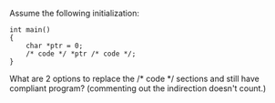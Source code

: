 Assume the following initialization:
```
int main()
{
    char *ptr = 0;
    /* code */ *ptr /* code */;
}
```
What are 2 options to replace the /* code */ sections and still have compliant program?
(commenting out the indirection doesn't count.)
